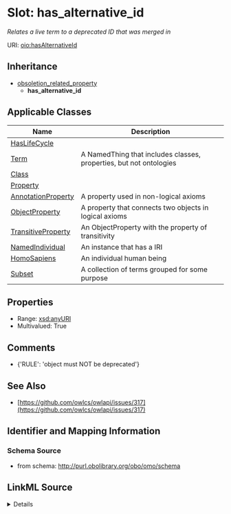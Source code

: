 # Slot: has_alternative_id
_Relates a live term to a deprecated ID that was merged in_


URI: [oio:hasAlternativeId](http://www.geneontology.org/formats/oboInOwl#hasAlternativeId)




## Inheritance

* [obsoletion_related_property](obsoletion_related_property.md)
    * **has_alternative_id**





## Applicable Classes

| Name | Description |
| --- | --- |
[HasLifeCycle](HasLifeCycle.md) | 
[Term](Term.md) | A NamedThing that includes classes, properties, but not ontologies
[Class](Class.md) | 
[Property](Property.md) | 
[AnnotationProperty](AnnotationProperty.md) | A property used in non-logical axioms
[ObjectProperty](ObjectProperty.md) | A property that connects two objects in logical axioms
[TransitiveProperty](TransitiveProperty.md) | An ObjectProperty with the property of transitivity
[NamedIndividual](NamedIndividual.md) | An instance that has a IRI
[HomoSapiens](HomoSapiens.md) | An individual human being
[Subset](Subset.md) | A collection of terms grouped for some purpose






## Properties

* Range: [xsd:anyURI](http://www.w3.org/2001/XMLSchema#anyURI)
* Multivalued: True








## Comments

* {'RULE': 'object must NOT be deprecated'}

## See Also

* [https://github.com/owlcs/owlapi/issues/317](https://github.com/owlcs/owlapi/issues/317)

## Identifier and Mapping Information







### Schema Source


* from schema: http://purl.obolibrary.org/obo/omo/schema




## LinkML Source

<details>
```yaml
name: has_alternative_id
description: Relates a live term to a deprecated ID that was merged in
deprecated: This is deprecated as it is redundant with the inverse replaced_by triple
comments:
- '{''RULE'': ''object must NOT be deprecated''}'
in_subset:
- go permitted profile
from_schema: http://purl.obolibrary.org/obo/omo/schema
see_also:
- https://github.com/owlcs/owlapi/issues/317
rank: 1000
is_a: obsoletion_related_property
domain: NotObsoleteAspect
slot_uri: oio:hasAlternativeId
multivalued: true
alias: has_alternative_id
domain_of:
- HasLifeCycle
range: uriorcurie

```
</details>
